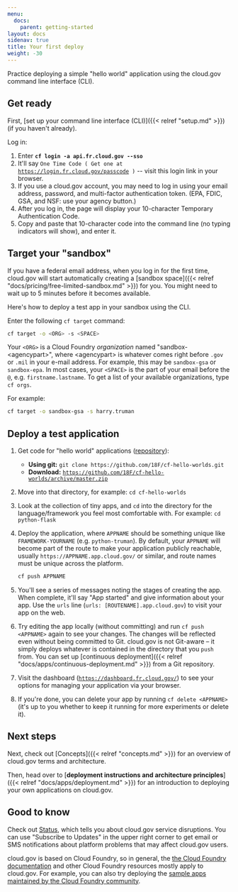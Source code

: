 ```yaml
---
menu:
  docs:
    parent: getting-started
layout: docs
sidenav: true
title: Your first deploy
weight: -30
---
```


Practice deploying a simple "hello world" application using the cloud.gov command line interface (CLI).

## Get ready

First, [set up your command line interface (CLI)]({{< relref "setup.md" >}}) (if you haven't already).

Log in:

  1. Enter **`cf login -a api.fr.cloud.gov --sso`**
  1. It'll say `One Time Code ( Get one at `[`https://login.fr.cloud.gov/passcode`](https://login.fr.cloud.gov/passcode)` )` -- visit this login link in your browser.
  1. If you use a cloud.gov account, you may need to log in using your email address, password, and multi-factor authentication token. (EPA, FDIC, GSA, and NSF: use your agency button.)
  1. After you log in, the page will display your 10-character Temporary Authentication Code.
  1. Copy and paste that 10-character code into the command line (no typing indicators will show), and enter it.

## Target your "sandbox"

If you have a federal email address, when you log in for the first time, cloud.gov will start automatically creating a [sandbox space]({{< relref "docs/pricing/free-limited-sandbox.md" >}}) for you. You might need to wait up to 5 minutes before it becomes available.

Here's how to deploy a test app in your sandbox using the CLI.

Enter the following `cf target` command:

```sh
cf target -o <ORG> -s <SPACE>
```

Your `<ORG>` is a Cloud Foundry _organization_ named "sandbox-&lt;agencypart&gt;", where &lt;agencypart&gt; is whatever comes right before `.gov` or `.mil` in your
e-mail address. For example, this may be `sandbox-gsa` or `sandbox-epa`. In most cases, your `<SPACE>` is the part of your email before the `@`, e.g. `firstname.lastname`. To get a list of your available organizations, type `cf orgs`.

For example:

```sh
cf target -o sandbox-gsa -s harry.truman
```

## Deploy a test application

1. Get code for "hello world" applications ([repository](https://github.com/18F/cf-hello-worlds)):
   * **Using git:** `git clone https://github.com/18F/cf-hello-worlds.git`
   * **Download:** [`https://github.com/18F/cf-hello-worlds/archive/master.zip`](https://github.com/18F/cf-hello-worlds/archive/master.zip)
1. Move into that directory, for example: `cd cf-hello-worlds`
1. Look at the collection of tiny apps, and `cd` into the directory for the language/framework you feel most comfortable with. For example: `cd python-flask`
1. Deploy the application, where `APPNAME` should be something unique like `FRAMEWORK-YOURNAME` (e.g. `python-truman`). By default, your `APPNAME` will become part of the route to make your application publicly reachable, usually `https://APPNAME.app.cloud.gov/` or similar, and route names must be unique across the platform.

    ```sh
    cf push APPNAME
    ```
1. You'll see a series of messages noting the stages of creating the app. When complete, it'll say "App started" and give information about your app. Use the `urls` line (`urls: [ROUTENAME].app.cloud.gov`) to visit your app on the web.
1. Try editing the app locally (without committing) and run `cf push <APPNAME>` again to see your changes. The changes will be reflected even without being committed to Git. cloud.gov is not Git-aware – it simply deploys whatever is contained in the directory that you `push` from. You can set up [continuous deployment]({{< relref "docs/apps/continuous-deployment.md" >}}) from a Git repository.
1. Visit the dashboard ([`https://dashboard.fr.cloud.gov/`](https://dashboard.fr.cloud.gov/)) to see your options for managing your application via your browser.
1. If you're done, you can delete your app by running `cf delete <APPNAME>` (it's up to you whether to keep it running for more experiments or delete it).

## Next steps

Next, check out [Concepts]({{< relref "concepts.md" >}}) for an overview of cloud.gov terms and architecture.

Then, head over to [**deployment instructions and architecture principles**]({{< relref "docs/apps/deployment.md" >}}) for an introduction to deploying your own applications on cloud.gov.

## Good to know

Check out [Status](https://cloudgov.statuspage.io/), which tells you about cloud.gov service disruptions. You can use "Subscribe to Updates" in the upper right corner to get email or SMS notifications about platform problems that may affect cloud.gov users.

cloud.gov is based on Cloud Foundry, so in general, the [the Cloud Foundry documentation](http://docs.cloudfoundry.org) and other Cloud Foundry resources mostly apply to cloud.gov. For example, you can also try deploying the [sample apps maintained by the Cloud Foundry community](https://github.com/cloudfoundry-samples).
